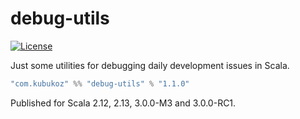 # debug-utils

[![License](http://img.shields.io/:license-Apache%202-green.svg)](http://www.apache.org/licenses/LICENSE-2.0.txt)

Just some utilities for debugging daily development issues in Scala.

```scala
"com.kubukoz" %% "debug-utils" % "1.1.0"
```

Published for Scala 2.12, 2.13, 3.0.0-M3 and 3.0.0-RC1.
